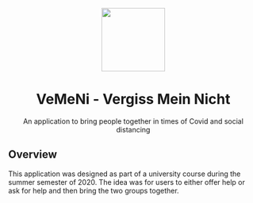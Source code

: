 <p align="center">
  <img width="128" align="center" src="/Software/Frontend/Vemini/Vemini/app_icon_Ajf_icon.ico">
</p>
<h1 align="center">
  VeMeNi - Vergiss Mein Nicht
</h1>
<p align="center">
  An application to bring people together in times of Covid and social distancing
</p>

## Overview

This application was designed as part of a university course during the summer semester of 2020.
The idea was for users to either offer help or ask for help and then bring the two groups together.
